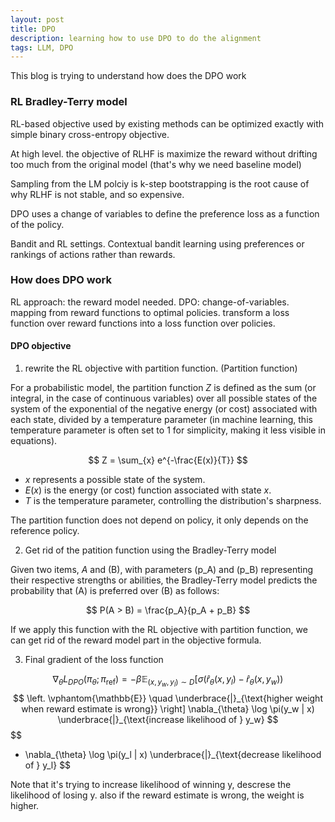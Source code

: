 ```yaml
---
layout: post
title: DPO
description: learning how to use DPO to do the alignment
tags: LLM, DPO
---
```


This blog is trying to understand how does the DPO work

### RL Bradley-Terry model

RL-based objective used by existing methods can be optimized exactly with simple 
binary cross-entropy objective. 

At high level. the objective of RLHF is maximize the reward without drifting too much 
from the original model (that's why we need baseline model)

Sampling from the LM polciy is k-step bootstrapping is the root cause of why RLHF is not stable, and so expensive.

DPO uses a change of variables to define the preference loss as a function of the policy.

Bandit and RL settings. Contextual bandit learning using preferences or rankings of actions rather than rewards.

### How does DPO work

RL approach: the reward model needed.
DPO: change-of-variables. mapping from reward functions to optimal policies. transform a loss function 
over reward functions into a loss function over policies. 

#### DPO objective

1. rewrite the RL objective with partition function. (Partition function)

For a probabilistic model, the partition function $Z$ is defined as the sum (or integral, in the case of continuous variables) over all possible states of the system of the exponential of the negative energy (or cost) associated with each state, divided by a temperature parameter (in machine learning, this temperature parameter is often set to 1 for simplicity, making it less visible in equations).

$$
Z = \sum_{x} e^{-\frac{E(x)}{T}}
$$

- $x$ represents a possible state of the system.
- $E(x)$ is the energy (or cost) function associated with state $x$.
- $T$ is the temperature parameter, controlling the distribution's sharpness.

The partition function does not depend on policy, it only depends on the reference policy.

2. Get rid of the patition function using the Bradley-Terry model

Given two items, $A$ and \(B\), with parameters \(p_A\) and \(p_B\) representing their respective strengths or abilities, the Bradley-Terry model predicts the probability that \(A\) is preferred over \(B\) as follows:

$$
P(A > B) = \frac{p_A}{p_A + p_B}
$$


If we apply this function with the RL objective with partition function, we can get rid of the reward model part in the objective formula.

3. Final gradient of the loss function

$$
\nabla_{\theta}L_{DPO}(\pi_{\theta}; \pi_{\text{ref}}) = - \beta \mathbb{E}_{(x,y_w,y_l) \sim D} \left[ \sigma(\hat{r}_{\theta}(x, y_l) - \hat{r}_{\theta}(x, y_w)) \right.
$$
$$
\left. \vphantom{\mathbb{E}} \quad \underbrace{|}_{\text{higher weight when reward estimate is wrong}} \right] \nabla_{\theta} \log \pi(y_w | x) \underbrace{|}_{\text{increase likelihood of } y_w}
$$
$$
- \nabla_{\theta} \log \pi(y_l | x) \underbrace{|}_{\text{decrease likelihood of } y_l}
$$

Note that it's trying to increase likelihood of winning y, descrese the likelihood of losing y. also if the reward estimate is wrong, the weight is higher. 
